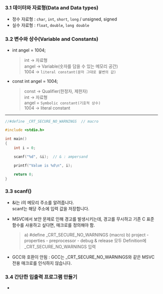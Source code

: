 ### 3.1 데이터와 자료형(Data and Data types)
- 정수 자료형 : `char`, `int`, `short`, `long` / unsigned, signed
- 실수 자료형 : `float`, `double`, `long double`

### 3.2 변수와 상수(Variable and Constants)
- int angel = 1004;
  > int -> 자료형  
  > angel -> Variable(숫자를 담을 수 있는 메모리 공간)  
  > 1004 -> `literal constant(문자 그대로 불변의 값)`

- const int angel = 1004;
  > const -> Qualifier(한정자, 제한자)  
  > int -> 자료형  
  > angel = `Symbolic constant(기호적 상수)`  
  > 1004 -> literal constant
---
``` c
//#define _CRT_SECURE_NO_WARNINGS  // macro

#include <stdio.h>

int main()
{
    int i = 0;

    scanf("%d", &i);  // & : ampersand

    printf("Value is %d\n", i);

    return 0;
}
```
### 3.3 scanf()
- &i는 i의 메모리 주소를 알려줍니다.  
  scanf는 해당 주소에 입력 값을 저장합니다.

- MSVC에서 보안 문제로 인해 경고를 발생시키는데, 경고를 무시하고 기존 C 표준 함수를 사용하고 싶다면, 매크로를 정의해야 함.  
  > a) #define _CRT_SECURE_NO_WARNINGS (macro)
  > b) project - properties - preprocessor - debug & release 모두 Definition에 _CRT_SECURE_NO_WARNINGS 입력  
- GCC와 호환이 안됨 : GCC는 _CRT_SECURE_NO_WARNINGS와 같은 MSVC 전용 매크로를 인식하지 않습니다.

### 3.4 간단한 입출력 프로그램 만들기
- 
